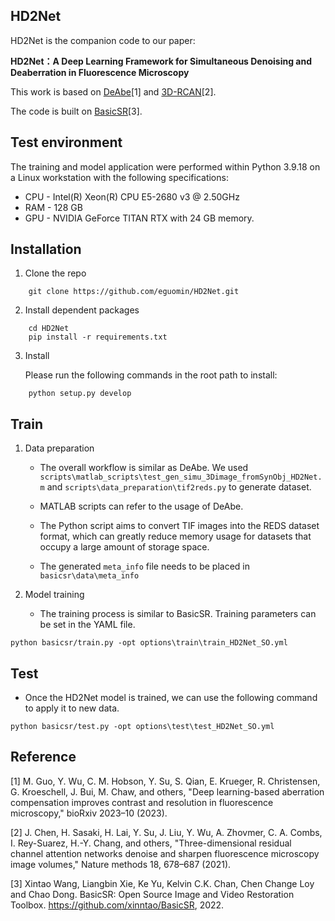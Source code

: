 ## HD2Net

HD2Net is the companion code to our paper:

**HD2Net：A Deep Learning Framework for Simultaneous Denoising and Deaberration in Fluorescence Microscopy**

This work is based on [DeAbe](https://github.com/eguomin/DeAbePlus)[1] and [3D-RCAN](https://github.com/AiviaCommunity/3D-RCAN)[2].

The code is built on [BasicSR](https://github.com/XPixelGroup/BasicSR)[3].

## Test environment

The training and model application were performed within Python 3.9.18 on a Linux workstation with the following specifications: 

- CPU - Intel(R) Xeon(R) CPU E5-2680 v3 @ 2.50GHz
- RAM - 128 GB 
- GPU - NVIDIA GeForce TITAN RTX with 24 GB memory.

## Installation

1. Clone the repo
```
    git clone https://github.com/eguomin/HD2Net.git
```

2. Install dependent packages
```
    cd HD2Net
    pip install -r requirements.txt
```

3. Install

    Please run the following commands in the root path to install:

```
    python setup.py develop
```

## Train

1. Data preparation

    - The overall workflow is similar as DeAbe. We used `scripts\matlab_scripts\test_gen_simu_3Dimage_fromSynObj_HD2Net.m` and `scripts\data_preparation\tif2reds.py` to generate dataset.

    - MATLAB scripts can refer to the usage of DeAbe.

    - The Python script aims to convert TIF images into the REDS dataset format, which can greatly reduce memory usage for datasets that occupy a large amount of storage space.
  
    - The generated `meta_info` file needs to be placed in `basicsr\data\meta_info`
2. Model training

    - The training process is similar to BasicSR. Training parameters can be set in the YAML file.
```
python basicsr/train.py -opt options\train\train_HD2Net_SO.yml 
```

## Test

   - Once the HD2Net model is trained, we can use the following command to apply it to new data.
 ```
 python basicsr/test.py -opt options\test\test_HD2Net_SO.yml 
 ```


## Reference

[1]	M. Guo, Y. Wu, C. M. Hobson, Y. Su, S. Qian, E. Krueger, R. Christensen, G. Kroeschell, J. Bui, M. Chaw, and others, "Deep learning-based aberration compensation improves contrast and resolution in fluorescence microscopy," bioRxiv 2023–10 (2023).

[2] J. Chen, H. Sasaki, H. Lai, Y. Su, J. Liu, Y. Wu, A. Zhovmer, C. A. Combs, I. Rey-Suarez, H.-Y. Chang, and others, "Three-dimensional residual channel attention networks denoise and sharpen fluorescence microscopy image volumes," Nature methods 18, 678–687 (2021).

[3] Xintao Wang, Liangbin Xie, Ke Yu, Kelvin C.K. Chan, Chen Change Loy and Chao Dong. BasicSR: Open Source Image and Video Restoration Toolbox. https://github.com/xinntao/BasicSR, 2022.